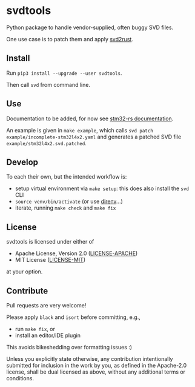 # svdtools

Python package to handle vendor-supplied, often buggy SVD files.

One use case is to patch them and apply [svd2rust](https://github.com/rust-embedded/svd2rust).

## Install

Run `pip3 install --upgrade --user svdtools`.

Then call `svd` from command line.


## Use

Documentation to be added, for now see [stm32-rs documentation](https://github.com/stm32-rs/stm32-rs#device-and-peripheral-yaml-format).

An example is given in `make example`, which calls `svd patch example/incomplete-stm32l4x2.yaml`
and generates a patched SVD file `example/stm32l4x2.svd.patched`.

## Develop

To each their own, but the intended workflow is:
- setup virtual environment via `make setup`: this does also install the `svd` CLI
- `source venv/bin/activate` (or use [direnv](https://direnv.net/)...)
- iterate, running `make check` and `make fix`


## License

svdtools is licensed under either of

- Apache License, Version 2.0 ([LICENSE-APACHE](LICENSE-APACHE))
- MIT License ([LICENSE-MIT](LICENSE-MIT))

at your option.


## Contribute

Pull requests are very welcome!

Please apply `black` and `isort` before committing, e.g.,
- run `make fix`, or
- install an editor/IDE plugin

This avoids bikeshedding over formatting issues :)

Unless you explicitly state otherwise, any contribution intentionally submitted
for inclusion in the work by you, as defined in the Apache-2.0 license, shall be
dual licensed as above, without any additional terms or conditions.
